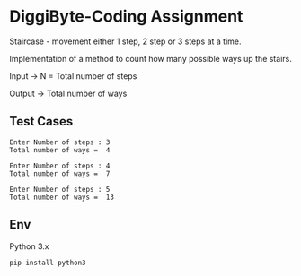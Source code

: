 # DiggiByte-Coding Assignment

Staircase - movement either 1 step, 2 step or 3 steps at a time.

Implementation of a method to count how many possible ways up the stairs.


Input -> N = Total number of steps

Output -> Total number of ways

## Test Cases

```
Enter Number of steps : 3
Total number of ways =  4
```
```
Enter Number of steps : 4
Total number of ways =  7
```
```
Enter Number of steps : 5
Total number of ways =  13
```

## Env

Python 3.x
```bash
pip install python3
```
